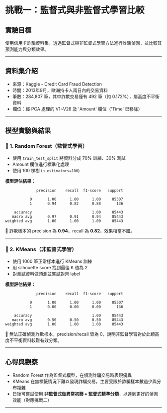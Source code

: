 # 挑戰一：監督式與非監督式學習比較

##  實驗目標
使用信用卡詐騙資料集，透過監督式與非監督式學習方法進行詐騙偵測，並比較其預測能力與分類效果。

---

##  資料集介紹
- 來源：Kaggle - Credit Card Fraud Detection
- 時間：2013年9月，歐洲持卡人兩日內的交易資料
- 筆數：284,807 筆，其中詐欺交易僅有 492 筆（約 0.172%），屬高度不平衡資料
- 欄位：經 PCA 處理的 V1~V28 及 'Amount' 欄位（'Time' 已移除）

---

##  模型實驗與結果

### 🔹 1. Random Forest（監督式學習）

- 使用 `train_test_split` 將資料分成 70% 訓練、30% 測試
- Amount 欄位進行標準化處理
- 使用 100 棵樹 (`n_estimators=100`)

**模型評估結果：**
```
              precision    recall  f1-score   support

           0       1.00      1.00      1.00     85307
           1       0.94      0.82      0.88       136

    accuracy                           1.00     85443
   macro avg       0.97      0.91      0.94     85443
weighted avg       1.00      1.00      1.00     85443
```

🔸 詐欺樣本的 precision 為 **0.94**，recall 為 **0.82**，效果相當不錯。

---

### 🔹 2. KMeans（非監督式學習）

- 使用 1000 筆正常樣本進行 KMeans 訓練
- 用 silhouette score 找到最佳 K 值為 2
- 對測試資料做預測並嘗試對齊 label

**模型評估結果：**
```
              precision    recall  f1-score   support

           0       1.00      1.00      1.00     85307
           1       0.00      0.00      0.00       136

    accuracy                           1.00     85443
   macro avg       0.50      0.50      0.50     85443
weighted avg       1.00      1.00      1.00     85443
```

🔸 無法正確偵測詐欺樣本，precision/recall 皆為 0，說明非監督學習對於此類高度不平衡資料較難有效分類。

---

## 心得與觀察

- Random Forest 作為監督式模型，在偵測詐騙交易時表現優異
- KMeans 在無標籤情況下難以發現詐騙交易，主要受限於詐騙樣本數過少與分布複雜
- 日後可嘗試使用 **非監督式做異常初篩 + 監督式精準分類**，以達到更好的偵測效能（對應挑戰二）

---


```